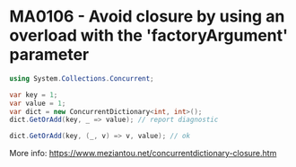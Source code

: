 # MA0106 - Avoid closure by using an overload with the 'factoryArgument' parameter

````c#
using System.Collections.Concurrent;

var key = 1;
var value = 1;
var dict = new ConcurrentDictionary<int, int>();
dict.GetOrAdd(key, _ => value); // report diagnostic

dict.GetOrAdd(key, (_, v) => v, value); // ok
````

More info: <https://www.meziantou.net/concurrentdictionary-closure.htm>
